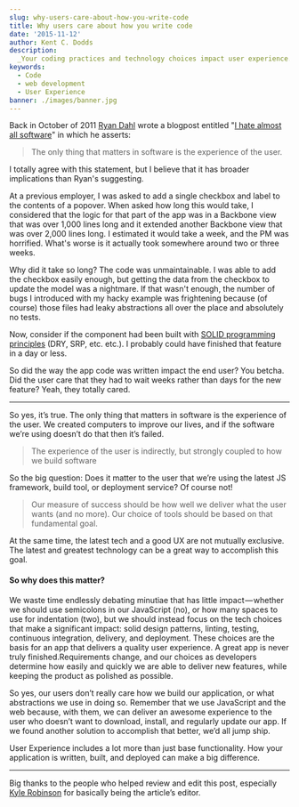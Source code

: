 ```yaml
---
slug: why-users-care-about-how-you-write-code
title: Why users care about how you write code
date: '2015-11-12'
author: Kent C. Dodds
description:
  _Your coding practices and technology choices impact user experience..._
keywords:
  - Code
  - web development
  - User Experience
banner: ./images/banner.jpg
---
```


Back in October of 2011 [Ryan Dahl](http://tinyclouds.org/) wrote a blogpost
entitled "[I hate almost all software](http://tinyclouds.org/rant.html)" in
which he asserts:

> The only thing that matters in software is the experience of the user.

I totally agree with this statement, but I believe that it has broader
implications than Ryan's suggesting.

At a previous employer, I was asked to add a single checkbox and label to the
contents of a popover. When asked how long this would take, I considered that
the logic for that part of the app was in a Backbone view that was over 1,000
lines long and it extended another Backbone view that was over 2,000 lines long.
I estimated it would take a week, and the PM was horrified. What's worse is it
actually took somewhere around two or three weeks.

Why did it take so long? The code was unmaintainable. I was able to add the
checkbox easily enough, but getting the data from the checkbox to update the
model was a nightmare. If that wasn't enough, the number of bugs I introduced
with my hacky example was frightening because (of course) those files had leaky
abstractions all over the place and absolutely no tests.

Now, consider if the component had been built with
[SOLID programming principles](http://butunclebob.com/ArticleS.UncleBob.PrinciplesOfOod)
(DRY, SRP, etc. etc.). I probably could have finished that feature in a day or
less.

So did the way the app code was written impact the end user? You betcha. Did the
user care that they had to wait weeks rather than days for the new feature?
Yeah, they totally cared.

---

So yes, it’s true. The only thing that matters in software is the experience of
the user. We created computers to improve our lives, and if the software we’re
using doesn’t do that then it’s failed.

> The experience of the user is indirectly, but strongly coupled to how we build
> software

So the big question: Does it matter to the user that we’re using the latest JS
framework, build tool, or deployment service? Of course not!

> Our measure of success should be how well we deliver what the user wants (and
> no more). Our choice of tools should be based on that fundamental goal.

At the same time, the latest tech and a good UX are not mutually exclusive. The
latest and greatest technology can be a great way to accomplish this goal.

#### So why does this matter?

We waste time endlessly debating minutiae that has little impact — whether we
should use semicolons in our JavaScript (no), or how many spaces to use for
indentation (two), but we should instead focus on the tech choices that make a
significant impact: solid design patterns, linting, testing, continuous
integration, delivery, and deployment. These choices are the basis for an app
that delivers a quality user experience. A great app is never truly
finished.Requirements change, and our choices as developers determine how easily
and quickly we are able to deliver new features, while keeping the product as
polished as possible.

So yes, our users don’t really care how we build our application, or what
abstractions we use in doing so. Remember that we use JavaScript and the web
because, with them, we can deliver an awesome experience to the user who doesn’t
want to download, install, and regularly update our app. If we found another
solution to accomplish that better, we’d all jump ship.

User Experience includes a lot more than just base functionality. How your
application is written, built, and deployed can make a big difference.

---

Big thanks to the people who helped review and edit this post, especially
[Kyle Robinson](https://medium.com/@ksr583) for basically being the article’s
editor.
